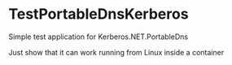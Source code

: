# TestPortableDnsKerberos
Simple test application for Kerberos.NET.PortableDns

Just show that it can work running from Linux inside a container
